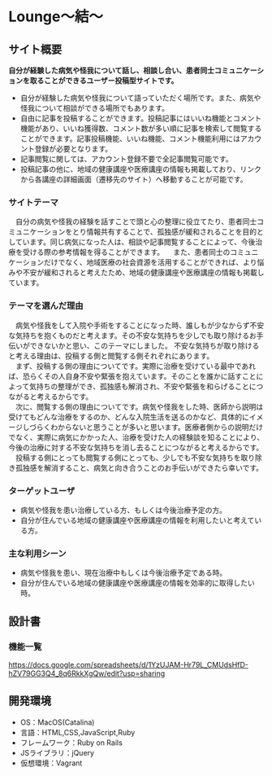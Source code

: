 # Lounge〜結〜

## サイト概要
**自分が経験した病気や怪我について話し、相談し合い、患者同士コミュニケーションを取ることができるユーザー投稿型サイトです。**

- 自分が経験した病気や怪我について語っていただく場所です。また、病気や怪我について相談ができる場所でもあります。
- 自由に記事を投稿することができます。投稿記事にはいいね機能とコメント機能があり、いいね獲得数、コメント数が多い順に記事を検索して閲覧することができます。記事投稿機能、いいね機能、コメント機能利用にはアカウント登録が必要となります。
- 記事閲覧に関しては、アカウント登録不要で全記事閲覧可能です。
- 投稿記事の他に、地域の健康講座や医療講座の情報も掲載しており、リンクから各講座の詳細画面（遷移先のサイト）へ移動することが可能です。

### サイトテーマ
　自分の病気や怪我の経験を話すことで頭と心の整理に役立てたり、患者同士コミュニケーションをとり情報共有することで、孤独感が緩和されることを目的としています。同じ病気になった人は、相談や記事閲覧することによって、今後治療を受ける際の参考情報を得ることができます。
　また、患者同士のコミュニケーションだけでなく、地域医療の社会資源を活用することができれば、より悩みや不安が緩和されると考えたため、地域の健康講座や医療講座の情報も掲載しています。

### テーマを選んだ理由
　病気や怪我をして入院や手術をすることになった時、誰しもが少なからず不安な気持ちを抱くものだと考えます。その不安な気持ちを少しでも取り除けるお手伝いができないかと思い、このテーマにしました。
 不安な気持ちが取り除けると考える理由は、投稿する側と閲覧する側それぞれにあります。  
　まず、投稿する側の理由についてです。実際に治療を受けている最中であれば、恐らくその人自身不安や緊張を抱えています。そのことを誰かに話すことによって気持ちの整理ができ、孤独感も解消され、不安や緊張を和らげることにつながると考えるからです。  
　次に、閲覧する側の理由についてです。病気や怪我をした時、医師から説明は受けてもどんな治療をするのか、どんな入院生活を送るのかなど、具体的にイメージしづらくわからないと思うことが多いと思います。医療者側からの説明だけでなく、実際に病気にかかった人、治療を受けた人の経験談を知ることにより、今後の治療に対する不安な気持ちを消し去ることにつながると考えるからです。  
　投稿する側にとっても閲覧する側にとっても、少しでも不安な気持ちを取り除き孤独感を解消すること、病気と向き合うことのお手伝いができたら幸いです。  

### ターゲットユーザ
- 病気や怪我を患い治療している方、もしくは今後治療予定の方。
- 自分が住んでいる地域の健康講座や医療講座の情報を利用したいと考えている方。

### 主な利用シーン
- 病気や怪我を患い、現在治療中もしくは今後治療予定である時。
- 自分が住んでいる地域の健康講座や医療講座の情報を効率的に取得したい時。

## 設計書

### 機能一覧
https://docs.google.com/spreadsheets/d/1YzUJAM-Hr79L_CMUdsHfD-hZV79GG3Q4_8q6RkkXgQw/edit?usp=sharing

## 開発環境
- OS：MacOS(Catalina)
- 言語：HTML,CSS,JavaScript,Ruby
- フレームワーク：Ruby on Rails
- JSライブラリ：jQuery
- 仮想環境：Vagrant
